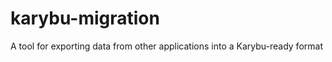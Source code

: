 karybu-migration
================

A tool for exporting data from other applications into a Karybu-ready format

